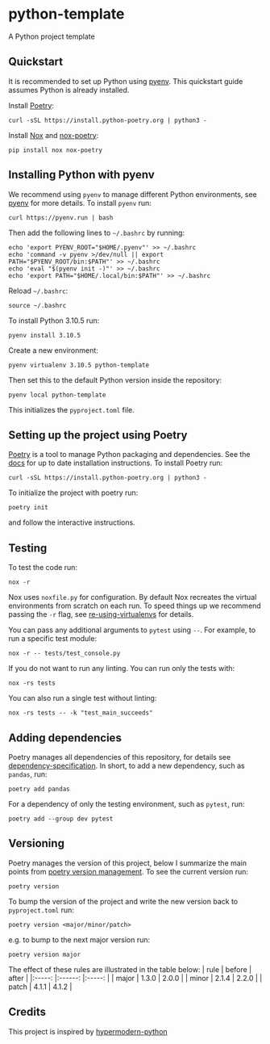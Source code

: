 # python-template

A Python project template

## Quickstart

It is recommended to set up Python using [pyenv](https://github.com/pyenv/pyenv#getting-pyenv). This quickstart guide assumes Python is already installed.

Install [Poetry](https://python-poetry.org/):

```
curl -sSL https://install.python-poetry.org | python3 -
```

Install [Nox]() and [nox-poetry](https://nox-poetry.readthedocs.io):

```
pip install nox nox-poetry
```

## Installing Python with pyenv

We recommend using `pyenv` to manage different Python environments, see [pyenv](https://github.com/pyenv/pyenv#getting-pyenv) for more details.
To install `pyenv` run:

```
curl https://pyenv.run | bash
```

Then add the following lines to `~/.bashrc` by running:

```
echo 'export PYENV_ROOT="$HOME/.pyenv"' >> ~/.bashrc
echo 'command -v pyenv >/dev/null || export PATH="$PYENV_ROOT/bin:$PATH"' >> ~/.bashrc
echo 'eval "$(pyenv init -)"' >> ~/.bashrc
echo 'export PATH="$HOME/.local/bin:$PATH"' >> ~/.bashrc
```

Reload `~/.bashrc`:

```
source ~/.bashrc
```

To install Python 3.10.5 run:

```
pyenv install 3.10.5
```

Create a new environment:

```
pyenv virtualenv 3.10.5 python-template
```

Then set this to the default Python version inside the repository:

```
pyenv local python-template
```

This initializes the `pyproject.toml` file.

## Setting up the project using Poetry

[Poetry](https://python-poetry.org/) is a tool to manage Python packaging and dependencies. See the [docs](https://python-poetry.org/docs/) for up to date installation instructions. To install Poetry run:

```
curl -sSL https://install.python-poetry.org | python3 -
```

To initialize the project with poetry run:

```
poetry init
```

and follow the interactive instructions.

## Testing

To test the code run:

```
nox -r
```

Nox uses `noxfile.py` for configuration. By default Nox recreates the virtual environments from scratch on each run. To speed things up we recommend passing the `-r` flag, see [re-using-virtualenvs](https://nox.thea.codes/en/stable/usage.html#re-using-virtualenvs) for details.

You can pass any additional arguments to `pytest` using `--`. For example, to run a specific test module:

```
nox -r -- tests/test_console.py
```

If you do not want to run any linting. You can run only the tests with:

```
nox -rs tests
```

You can also run a single test without linting:

```
nox -rs tests -- -k "test_main_succeeds"
```

## Adding dependencies

Poetry manages all dependencies of this repository, for details see [dependency-specification](https://python-poetry.org/docs/dependency-specification/). In short, to add a new dependency, such as `pandas`, run:

```
poetry add pandas
```

For a dependency of only the testing environment, such as `pytest`, run:

```
poetry add --group dev pytest
```

## Versioning

Poetry manages the version of this project, below I summarize the main points from [poetry version management](https://python-poetry.org/docs/cli/#version). To see the current version run:

```
poetry version
```

To bump the version of the project and write the new version back to `pyproject.toml` run:

```
poetry version <major/minor/patch>
```

e.g. to bump to the next major version run:

```
poetry version major
```

The effect of these rules are illustrated in the table below:
| rule | before | after |
|:-----: |:------: |:-----: |
| major | 1.3.0 | 2.0.0 |
| minor | 2.1.4 | 2.2.0 |
| patch | 4.1.1 | 4.1.2 |

## Credits

This project is inspired by [hypermodern-python](https://cjolowicz.github.io/posts/hypermodern-python-01-setup/)
